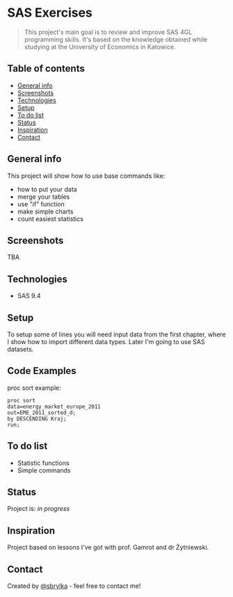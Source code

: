 # SAS Exercises
> This project's main goal is to review and improve SAS 4GL programming skills. It's based on the knowledge obtained while studying at the University of Economics in Katowice.

## Table of contents
* [General info](#general-info)
* [Screenshots](#screenshots)
* [Technologies](#technologies)
* [Setup](#setup)
* [To do list](#to-do-list)
* [Status](#status)
* [Inspiration](#inspiration)
* [Contact](#contact)

## General info
This project will show how to use base commands like:
* how to put your data
* merge your tables
* use "if" function
* make simple charts
* count easiest statistics


## Screenshots
TBA

## Technologies
* SAS 9.4

## Setup
To setup some of lines you will need input data from the first chapter, where I show how to import different data types. Later I'm going to use SAS datasets.

## Code Examples
proc sort example:
``` sas
proc sort
data=energy_market_europe_2011
out=EME_2011_sorted_d;
by DESCENDING Kraj;
run;
```

## To do list
* Statistic functions
* Simple commands

## Status
Project is: _in progress_

## Inspiration
Project based on lessons I've got with prof. Gamrot and dr Żytniewski.

## Contact
Created by [@sbrylka](https://www.linkedin.com/in/sebastianbrylka/) - feel free to contact me!
